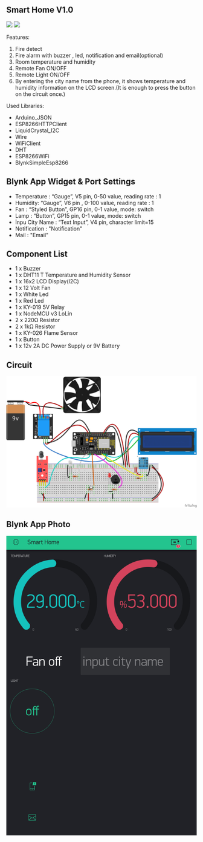 
## Smart Home V1.0
![](https://img.shields.io/badge/NodeMCU%20LoLin-V3-orange)  ![](https://img.shields.io/badge/version-1.0-blue) 

Features:

 1. Fire detect
 2. Fire alarm with buzzer , led, notification and email(optional)
 3. Room temperature and humidity
 4. Remote Fan ON/OFF
 5. Remote Light ON/OFF
 6. By entering the city name from the phone, it shows temperature and humidity information on the LCD screen.(It is enough to press the button on the circuit once.)

Used Libraries:
- Arduino_JSON
- ESP8266HTTPClient
- LiquidCrystal_I2C
- Wire
- WiFiClient
- DHT
- ESP8266WiFi
- BlynkSimpleEsp8266

## Blynk App Widget & Port Settings

- Temperature : “Gauge”, V5 pin, 0-50 value, reading rate : 1
- Humidity: “Gauge”, V6 pin , 0-100 value, reading rate : 1
- Fan : “Styled Button”, GP16 pin, 0-1 value, mode: switch
- Lamp : “Button”, GP15 pin, 0-1 value, mode: switch
- İnpu City Name : “Text Input”, V4 pin, character limit=15
- Notification : "Notification"
- Mail : "Email"

## Component List

  - 1 x Buzzer
- 1 x DHT11 T Temperature and Humidity Sensor
- 1 x 16x2 LCD Display(I2C)
- 1 x 12 Volt Fan
- 1 x White Led
- 1 x Red Led
- 1 x KY-019 5V Relay
- 1 x NodeMCU v3 LoLin
- 2 x 220Ω Resistor
- 2 x 1kΩ Resistor
- 1 x KY-026 Flame Sensor
- 1 x Button
- 1 x 12v 2A DC Power Supply or 9V Battery


## Circuit
![](https://github.com/FurkanTRN/smart_home/blob/master/Circuit/smart_home_devre.png.png)
## Blynk App Photo
![](https://github.com/FurkanTRN/smart_home/blob/master/Blynk%20App.png)
